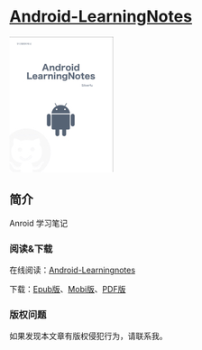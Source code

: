 [Android-LearningNotes](https://fushenghua.gitbooks.io/android-learningnotes/)
===
![cover_smal](/img/cover_small.jpg)


简介
--

Anroid 学习笔记
	
### 阅读&下载
	
在线阅读：[Android-Learningnotes](https://fushenghua.gitbooks.io/android-learningnotes/)

下载：[Epub版]()、[Mobi版]()、[PDF版]()


### 版权问题

如果发现本文章有版权侵犯行为，请联系我。


